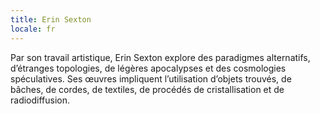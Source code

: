 ```yaml
---
title: Erin Sexton
locale: fr
---
```


Par son travail artistique, Erin Sexton explore des paradigmes alternatifs, d’étranges topologies, de légères apocalypses et des cosmologies spéculatives. Ses œuvres impliquent l’utilisation d’objets trouvés, de bâches, de cordes, de textiles, de procédés de cristallisation et de radiodiffusion.
